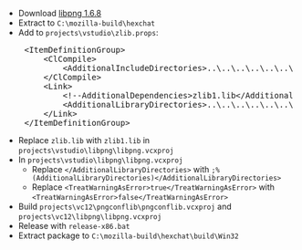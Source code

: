  * Download [libpng 1.6.8](ftp://ftp.simplesystems.org/pub/libpng/png/src/libpng16/libpng-1.6.8.tar.xz)
 * Extract to `C:\mozilla-build\hexchat`
 * Add to `projects\vstudio\zlib.props`:
<pre>
	&lt;ItemDefinitionGroup>
		&lt;ClCompile>
			&lt;AdditionalIncludeDirectories>..\..\..\..\..\..\gtk\$(Platform)\include&lt;/AdditionalIncludeDirectories>
		&lt;/ClCompile>
		&lt;Link>
			&lt;!--AdditionalDependencies>zlib1.lib&lt;/AdditionalDependencies-->
			&lt;AdditionalLibraryDirectories>..\..\..\..\..\..\gtk\$(Platform)\lib&lt;/AdditionalLibraryDirectories>
		&lt;/Link>
	&lt;/ItemDefinitionGroup>
</pre>
 * Replace `zlib.lib` with `zlib1.lib` in `projects\vstudio\libpng\libpng.vcxproj`
 * In `projects\vstudio\libpng\libpng.vcxproj`
    * Replace `</AdditionalLibraryDirectories>` with `;%(AdditionalLibraryDirectories)</AdditionalLibraryDirectories>`
    * Replace `<TreatWarningAsError>true</TreatWarningAsError>` with `<TreatWarningAsError>false</TreatWarningAsError>`
 * Build `projects\vc12\pngconflib\pngconflib.vcxproj` and `projects\vc12\libpng\libpng.vcxproj`
 * Release with `release-x86.bat`
 * Extract package to `C:\mozilla-build\hexchat\build\Win32`
